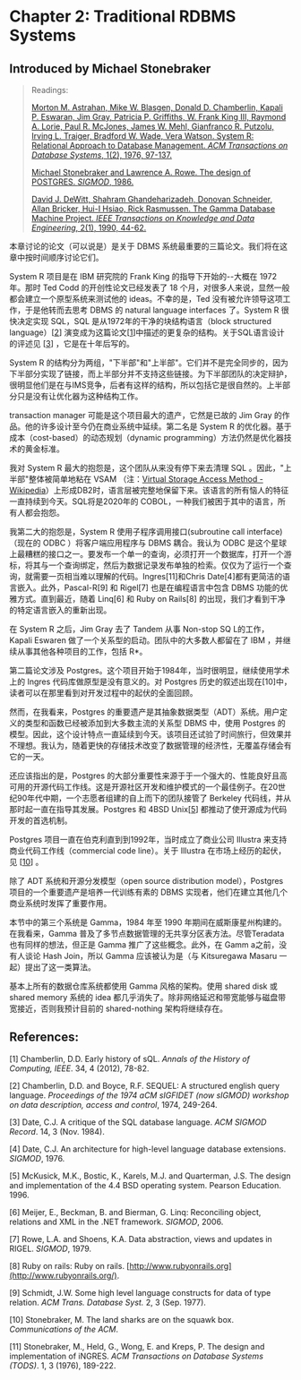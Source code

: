 # Chapter 2: Traditional RDBMS Systems

## Introduced by Michael Stonebraker

> Readings:
>
> [Morton M. Astrahan, Mike W. Blasgen, Donald D. Chamberlin, Kapali P. Eswaran, Jim Gray, Patricia P. Griffiths, W. Frank King III, Raymond A. Lorie, Paul R. McJones, James W. Mehl, Gianfranco R. Putzolu, Irving L. Traiger, Bradford W. Wade, Vera Watson. System R: Relational Approach to Database Management. *ACM Transactions on Database Systems*, 1(2), 1976, 97-137.](https://scholar.google.com/scholar?cluster=15466550502837111601)
>
> [Michael Stonebraker and Lawrence A. Rowe. The design of POSTGRES. *SIGMOD*, 1986.](https://scholar.google.com/scholar?cluster=7945977557090027847)
>
> [David J. DeWitt, Shahram Ghandeharizadeh, Donovan Schneider, Allan Bricker, Hui-I Hsiao, Rick Rasmussen. The Gamma Database Machine Project. *IEEE Transactions on Knowledge and Data Engineering*, 2(1), 1990, 44-62.](https://scholar.google.com/scholar?cluster=8912521541627865753)

本章讨论的论文（可以说是）是关于 DBMS 系统最重要的三篇论文。我们将在这章中按时间顺序讨论它们。

System R 项目是在 IBM 研究院的 Frank King 的指导下开始的--大概在 1972 年。那时 Ted Codd 的开创性论文已经发表了 18 个月，对很多人来说，显然一般都会建立一个原型系统来测试他的 ideas。不幸的是，Ted 没有被允许领导这项工作，于是他转而去思考 DBMS 的 natural language interfaces 了。System R 很快决定实现 SQL，SQL 是从1972年的干净的块结构语言（block structured language）[[2](http://www.redbook.io/ch2-importantdbms.html#ref-chamberlin-sequel)] 演变成为这篇论文[[1](http://www.redbook.io/ch2-importantdbms.html#ref-chamberlin-history)]中描述的更复杂的结构。关于SQL语言设计的评述见 [[3](http://www.redbook.io/ch2-importantdbms.html#ref-date)] ，它是在十年后写的。

System R 的结构分为两组，"下半部"和"上半部"。它们并不是完全同步的，因为下半部分实现了链接，而上半部分并不支持这些链接。为下半部团队的决定辩护，很明显他们是在与IMS竞争，后者有这样的结构，所以包括它是很自然的。上半部分只是没有让优化器为这种结构工作。

transaction manager 可能是这个项目最大的遗产，它然是已故的 Jim Gray 的作品。他的许多设计至今仍在商业系统中延续。第二名是 System R 的优化器。基于成本（cost-based）的动态规划（dynamic programming）方法仍然是优化器技术的黄金标准。

我对 System R 最大的抱怨是，这个团队从来没有停下来去清理 SQL 。因此，"上半部"整体被简单地粘在 VSAM （注：[Virtual Storage Access Method - Wikipedia](https://en.wikipedia.org/wiki/Virtual_Storage_Access_Method)）上形成DB2时，语言层被完整地保留下来。该语言的所有恼人的特征一直持续到今天。SQL将是2020年的 COBOL，一种我们被困于其中的语言，所有人都会抱怨。

我第二大的抱怨是，System R 使用子程序调用接口(subroutine call interface)（现在的 ODBC ）将客户端应用程序与 DBMS 耦合。我认为 ODBC 是这个星球上最糟糕的接口之一。要发布一个单一的查询，必须打开一个数据库，打开一个游标，将其与一个查询绑定，然后为数据记录发布单独的检索。仅仅为了运行一个查询，就需要一页相当难以理解的代码。Ingres[11]和Chris Date[4]都有更简洁的语言嵌入。此外，Pascal-R[9] 和 Rigel[7] 也是在编程语言中包含 DBMS 功能的优雅方式。直到最近，随着 Linq[6] 和 Ruby on Rails[8] 的出现，我们才看到干净的特定语言嵌入的重新出现。

在 System R 之后，Jim Gray 去了 Tandem 从事 Non-stop SQ L的工作，Kapali Eswaren 做了一个关系型的启动。团队中的大多数人都留在了 IBM ，并继续从事其他各种项目的工作，包括 R*。

第二篇论文涉及 Postgres。这个项目开始于1984年，当时很明显，继续使用学术上的 Ingres 代码库做原型是没有意义的。对 Postgres 历史的叙述出现在[10]中，读者可以在那里看到对开发过程中的起伏的全面回顾。

然而，在我看来，Postgres 的重要遗产是其抽象数据类型（ADT）系统。用户定义的类型和函数已经被添加到大多数主流的关系型 DBMS 中，使用 Postgres 的模型。因此，这个设计特点一直延续到今天。该项目还试验了时间旅行，但效果并不理想。我认为，随着更快的存储技术改变了数据管理的经济性，无覆盖存储会有它的一天。

还应该指出的是，Postgres 的大部分重要性来源于于一个强大的、性能良好且高可用的开源代码工作线。这是开源社区开发和维护模式的一个最佳例子。在20世纪90年代中期，一个志愿者组建的自上而下的团队接管了 Berkeley 代码线，并从那时起一直在指导其发展。Postgres 和 4BSD Unix[[5](http://www.redbook.io/ch2-importantdbms.html#ref-bsdunix)]  都推动了使开源成为代码开发的首选机制。

Postgres 项目一直在伯克利直到到1992年，当时成立了商业公司 Illustra 来支持商业代码工作线（commercial code line）。关于 Illustra 在市场上经历的起伏，见 [[10](http://www.redbook.io/ch2-importantdbms.html#ref-stonebraker-turing)] 。

除了 ADT 系统和开源分发模型（open source distribution model），Postgres 项目的一个重要遗产是培养一代训练有素的 DBMS 实现者，他们在建立其他几个商业系统时发挥了重要作用。

本节中的第三个系统是 Gamma，1984 年至 1990 年期间在威斯康星州构建的。在我看来，Gamma 普及了多节点数据管理的无共享分区表方法。尽管Teradata也有同样的想法，但正是 Gamma 推广了这些概念。此外，在 Gamm a之前，没有人谈论 Hash Join，所以 Gamma 应该被认为是（与 Kitsuregawa Masaru 一起）提出了这一类算法。

基本上所有的数据仓库系统都使用 Gamma 风格的架构。使用 shared disk 或 shared memory 系统的 idea 都几乎消失了。除非网络延迟和带宽能够与磁盘带宽接近，否则我预计目前的 shared-nothing 架构将继续存在。

## References:

[1] Chamberlin, D.D. Early history of sQL. *Annals of the History of Computing, IEEE*. 34, 4 (2012), 78-82.

[2] Chamberlin, D.D. and Boyce, R.F. SEQUEL: A structured english query language. *Proceedings of the 1974 aCM sIGFIDET (now sIGMOD) workshop on data description, access and control*, 1974, 249-264.

[3] Date, C.J. A critique of the SQL database language. *ACM SIGMOD Record*. 14, 3 (Nov. 1984).

[4] Date, C.J. An architecture for high-level language database extensions. *SIGMOD*, 1976.

[5] McKusick, M.K., Bostic, K., Karels, M.J. and Quarterman, J.S. The design and implementation of the 4.4 BSD operating system. Pearson Education. 1996.

[6] Meijer, E., Beckman, B. and Bierman, G. Linq: Reconciling object, relations and XML in the .NET framework. *SIGMOD*, 2006.

[7] Rowe, L.A. and Shoens, K.A. Data abstraction, views and updates in RIGEL. *SIGMOD*, 1979.

[8] Ruby on rails: Ruby on rails. [http://www.rubyonrails.org](http://www.rubyonrails.org/).

[9] Schmidt, J.W. Some high level language constructs for data of type relation. *ACM Trans. Database Syst.* 2, 3 (Sep. 1977).

[10] Stonebraker, M. The land sharks are on the squawk box. *Communications of the ACM*.

[11] Stonebraker, M., Held, G., Wong, E. and Kreps, P. The design and implementation of iNGRES. *ACM Transactions on Database Systems (TODS)*. 1, 3 (1976), 189-222.
